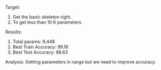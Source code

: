Target:
1. Get the basic skeleton right.
2. To get less than 10 K parameters.

Results:

1. Total params: 9,448
2. Best Train Accuracy: 99.16
3. Best Test Accuracy: 98.63

Analysis:
Getting parameters in range but we need to improve accuracy. 

